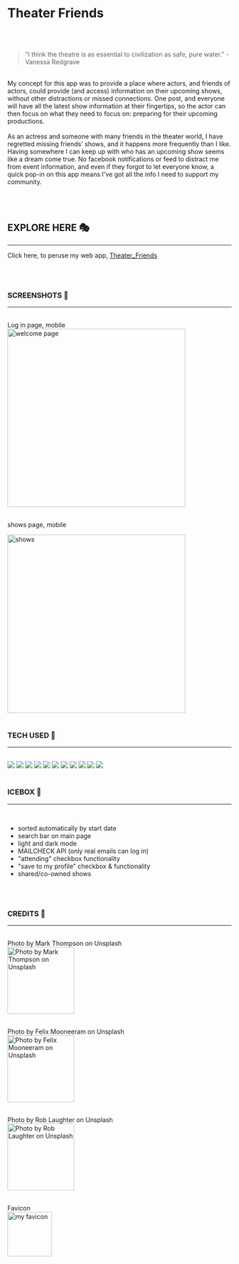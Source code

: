 # Theater Friends 


<br>
<br>

> "I think the theatre is as essential to civilization as safe, pure water." -Vanessa Redgrave 

<br>
My concept for this app was to provide a place where actors, and friends of actors, could provide (and access) information on their upcoming shows, without other distractions or missed connections. One post, and everyone will have all the latest show information at their fingertips, so the actor can then focus on what they need to focus on: preparing for their upcoming productions. 

<br>
<br>
As an actress and someone with many friends in the theater world, I have regretted missing friends' shows, and it happens more frequently than I like. Having somewhere I can keep up with who has an upcoming show seems like a dream come true. No facebook notifications or feed to distract me from event information, and even if they forgot to let everyone know, a quick pop-in on this app means I've got all the info I need to support my community.  
<br><br>
<br>
<br>

## EXPLORE HERE  🎭
___________________

Click here, to peruse my web app, [Theater_Friends](https://theater-friends.netlify.app/login)

<br>
<br>

### SCREENSHOTS 📸
___________
<br>
Log in page, mobile <br>

<img src ="https://i.imgur.com/Ayq71H4.jpg" alt="welcome page" width="400"/>
<br>
<br>

shows page, mobile <br>

<img src ="https://i.imgur.com/cl8rgQM.jpg" alt="shows" width="400"/>
<br>
<br>


### TECH USED 👯
________________


<br>
<img src="https://img.shields.io/badge/Python-3776AB?style=for-the-badge&logo=python&logoColor=white">
 <img src="https://img.shields.io/badge/Flask-000000?style=for-the-badge&logo=flask&logoColor=white">
 <img src="https://img.shields.io/badge/React-20232A?style=for-the-badge&logo=react&logoColor=61DAFB">
 <img src="https://img.shields.io/badge/PostgreSQL-316192?style=for-the-badge&logo=postgresql&logoColor=white">
 <img src="https://img.shields.io/badge/HTML5-E34F26?style=for-the-badge&logo=html5&logoColor=white">
 <img src="https://img.shields.io/badge/CSS3-1572B6?style=for-the-badge&logo=css3&logoColor=white">
 <img src="https://img.shields.io/badge/JavaScript-F7DF1E?style=for-the-badge&logo=javascript&logoColor=black">
 <img src="https://img.shields.io/badge/GitHub-100000?style=for-the-badge&logo=github&logoColor=white">
 <img src="https://img.shields.io/badge/Node.js-43853D?style=for-the-badge&logo=node.js&logoColor=white">
 <img src="https://img.shields.io/badge/Netlify-00C7B7?style=for-the-badge&logo=netlify&logoColor=white">
 <img src="https://img.shields.io/badge/Heroku-430098?style=for-the-badge&logo=heroku&logoColor=white">


<br>
<br>

### ICEBOX 🧊
___________________
<br>

- sorted automatically by start date
- search bar on main page
- light and dark mode
- MAILCHECK API (only real emails can log in)
- "attending" checkbox functionality
- "save to my profile" checkbox & functionality
- shared/co-owned shows


<br>
<br>

### CREDITS 🎫
______________________________

<br>
Photo by Mark Thompson on Unsplash<br>
<img src="https://i.imgur.com/J4l2ze9.jpg" alt="Photo by Mark Thompson on Unsplash" width="150" />
<br>
<br>

Photo by Felix Mooneeram on Unsplash <br>
<img src="https://i.imgur.com/CsygsNR.jpg" alt="Photo by Felix Mooneeram on Unsplash" width="150"/>
<br>
<br>

Photo by Rob Laughter on Unsplash <br>
<img src="https://i.imgur.com/Ta6DJut.jpg" alt="Photo by Rob Laughter on Unsplash" width="150" ></img>
<br>
<br>

Favicon<br>
<img src="https://i.imgur.com/NaU6Di4.jpg" alt="my favicon" width="100" />
<br><br>

